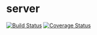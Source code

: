 # server
[![Build Status](https://secure.travis-ci.org/user.name/server.png?branch=master)](https://travis-ci.org/user.name/server)
[![Coverage Status](https://coveralls.io/repos/user.name/server/badge.svg?branch=master)](https://coveralls.io/r/user.name/server/?branch=master)
